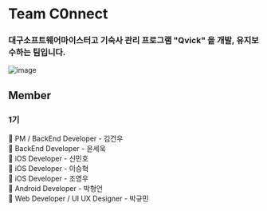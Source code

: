 # Team C0nnect
<h3> 대구소프트웨어마이스터고 기숙사 관리 프로그램 "Qvick" 을 개발, 유지보수하는 팀입니다. </h3>

![image](https://github.com/Team-C0nnect/.github/assets/76110334/01492325-b536-4b50-b9b1-2b7cc3955812)

## Member
### 1기 
📌 PM / BackEnd Developer - 김건우 <br>
📌 BackEnd Developer - 윤세욱 <br>
📌 iOS Developer - 신민호 <br>
📌 iOS Developer - 이승혁 <br>
📌 iOS Developer - 조영우 <br>
📌 Android Developer - 박형언 <br>
📌 Web Developer / UI UX Designer - 박규민 <br>
